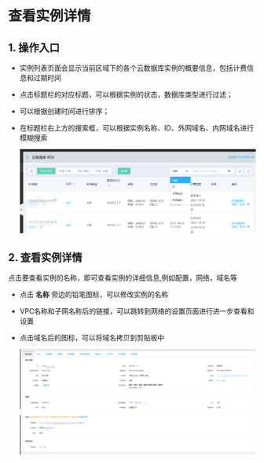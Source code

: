 # 查看实例详情

## 1.  操作入口
- 实例列表页面会显示当前区域下的各个云数据库实例的概要信息，包括计费信息和过期时间
- 点击标题栏的对应标题，可以根据实例的状态，数据库类型进行过滤；
- 可以根据创建时间进行排序；
- 在标题栏右上方的搜索框，可以根据实例名称、ID、外网域名、内网域名进行模糊搜索

  ![查看实例1](../../../../../image/RDS/View-Instance-1.png)

## 2. 查看实例详情
点击要查看实例的名称，即可查看实例的详细信息,例如配置，网络，域名等

- 点击 **名称** 旁边的铅笔图标，可以修改实例的名称
- VPC名称和子网名称后的链接，可以跳转到网络的设置页面进行进一步查看和设置
- 点击域名后的图标，可以将域名拷贝到剪贴板中

  ![查看实例1](../../../../../image/RDS/View-Instance-2.png)
